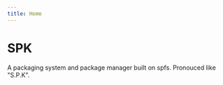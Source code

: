 ```yaml
---
title: Home
---
```


# SPK

A packaging system and package manager built on spfs. Pronouced like "S.P.K".
